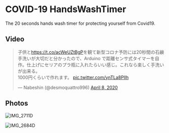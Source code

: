 # COVID-19 HandsWashTimer
The 20 seconds hands wash timer for protecting yourself from Covid19.

## Video
<blockquote class="twitter-tweet"><p lang="ja" dir="ltr">子供と<a href="https://t.co/acWeUZtBgP">https://t.co/acWeUZtBgP</a>を観て新型コロナ予防には20秒間の石鹸手洗いが大切だと分かったので、Arduino で距離センサ式タイマーを自作。仕上げにセリアのプラ瓶に入れたらいい感じ。これなら楽しく手洗いが出来る。<br>1000円くらいで作れます。 <a href="https://t.co/ynTLa8Pllh">pic.twitter.com/ynTLa8Pllh</a></p>&mdash; Nabeshin (@desmoquattro996) <a href="https://twitter.com/desmoquattro996/status/1247882480872353796?ref_src=twsrc%5Etfw">April 8, 2020</a></blockquote>

## Photos

![IMG_2711D](https://user-images.githubusercontent.com/52347942/78794044-2cdbc880-79ee-11ea-898b-2322181fbafc.jpg)

![IMG_2684D](https://user-images.githubusercontent.com/52347942/78794158-55fc5900-79ee-11ea-9f15-537db4063566.jpg)


